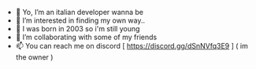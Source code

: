- 👋 Yo, I’m an italian developer wanna be
- 👀 I’m interested in finding my own way..
- 🌱 I was born in 2003 so i'm still young
- 💞️ I’m collaborating with some of my friends
- 📫 You can reach me on discord [ https://discord.gg/dSnNVfq3E9 ] ( im the owner )

<!---
ThaAlony/ThaAlony is a ✨ special ✨ repository because its `README.md` (this file) appears on your GitHub profile.
You can click the Preview link to take a look at your changes.
--->
